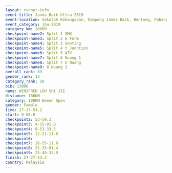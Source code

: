 ```yaml
---
layout: runner-info 
event-title: Janda Baik Ultra 2019
event-location: Sekolah Kebangsaan, Kampung Janda Baik, Bentong, Pahang, Malaysia
event_category: jbu-2019 
category_km: 100KM 
checkpoint-name2: Split 1 SMK 
checkpoint-name3: Split 2 E Farm 
checkpoint-name4: Split 3 Genting 
checkpoint-name5: Split 4 Y Junction 
checkpoint-name6: Split 5 ATV 
checkpoint-name7: Split 6 Nuang 1 
checkpoint-name8: Split 7 G Nuang 
checkpoint-name9: 8 Nuang 2 
overall_rank: 83
gender_rank: 13
category_rank: 10
bib: 13006
name: WINIFRED LOH SHI JIE
distance: 100KM
category: 100KM Women Open
gender: Female
time: 27-27-53.2
start: 0-00.0
checkpoint2: 53-59.3
checkpoint3: 4-15-01.8
checkpoint4: 8-53-33.5
checkpoint5: 12-21-11.0
checkpoint6: 
checkpoint7: 16-55-11.0
checkpoint8: 21-33-01.4
checkpoint9: 25-40-33.9
finish: 27-27-53.2
country: Malaysia
---
```

